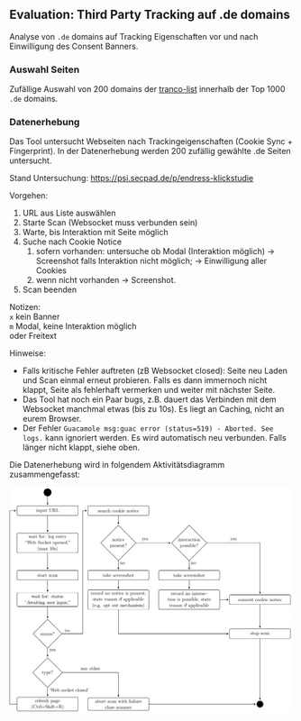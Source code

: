 ## Evaluation: Third Party Tracking auf .de domains

Analyse von `.de` domains auf Tracking Eigenschaften vor und nach Einwilligung des Consent Banners.

### Auswahl Seiten
Zufällige Auswahl von 200 domains der [tranco-list](https://tranco-list.eu/) innerhalb der Top 1000 `.de` domains.

### Datenerhebung

Das Tool untersucht Webseiten nach Trackingeigenschaften (Cookie Sync + Fingerprint). In der Datenerhebung werden 200 zufällig gewählte .de Seiten untersucht.

Stand Untersuchung: https://psi.secpad.de/p/endress-klickstudie

Vorgehen:
1. URL aus Liste auswählen
2. Starte Scan (Websocket muss verbunden sein)
3. Warte, bis Interaktion mit Seite möglich
4. Suche nach Cookie Notice
    1. sofern vorhanden: untersuche ob Modal (Interaktion möglich) -> Screenshot falls Interaktion nicht möglich; -> Einwilligung aller Cookies
    2. wenn nicht vorhanden -> Screenshot.
5. Scan beenden

Notizen:  
`x` kein Banner  
`m` Modal, keine Interaktion möglich  
oder Freitext

Hinweise:
- Falls kritische Fehler auftreten (zB Websocket closed): Seite neu Laden und Scan einmal erneut probieren. Falls es dann immernoch nicht klappt, Seite als fehlerhaft vermerken und weiter mit nächster Seite.
- Das Tool hat noch ein Paar bugs, z.B. dauert das Verbinden mit dem Websocket manchmal etwas (bis zu 10s). Es liegt an Caching, nicht an eurem Browser.
- Der Fehler `Guacamole msg:guac error (status=519) - Aborted. See logs.` kann ignoriert werden. Es wird automatisch neu verbunden. Falls länger nicht klappt, siehe oben.

Die Datenerhebung wird in folgendem Aktivitätsdiagramm zusammengefasst:

![Activity Diagram](activity.png)
